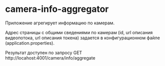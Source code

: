# camera-info-aggregator

Приложение агрегирует информацию по камерам.

Адрес страницы с общими сведениями по камерам (id, url описания видеопотока, url описания токена) задается в конфигурационном файле (application.properties).

Результат доступен по запросу GET http://locahost:4001/camera/info/aggregate
